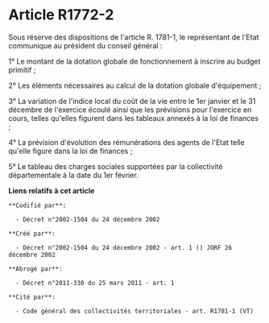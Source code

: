 # Article R1772-2

Sous réserve des dispositions de l'article R. 1781-1, le représentant de l'Etat communique au président du conseil général :

1° Le montant de la dotation globale de fonctionnement à inscrire au budget primitif ;

2° Les éléments nécessaires au calcul de la dotation globale d'équipement ;

3° La variation de l'indice local du coût de la vie entre le 1er janvier et le 31 décembre de l'exercice écoulé ainsi que les
prévisions pour l'exercice en cours, telles qu'elles figurent dans les tableaux annexés à la loi de finances ;

4° La prévision d'évolution des rémunérations des agents de l'Etat telle qu'elle figure dans la loi de finances ;

5° Le tableau des charges sociales supportées par la collectivité départementale à la date du 1er février.

**Liens relatifs à cet article**

	**Codifié par**:

	  - Décret n°2002-1504 du 24 décembre 2002

	**Créé par**:

	  - Décret n°2002-1504 du 24 décembre 2002 - art. 1 () JORF 26 décembre 2002

	**Abrogé par**:

	  - Décret n°2011-330 du 25 mars 2011 - art. 1

	**Cité par**:

	  - Code général des collectivités territoriales - art. R1781-1 (VT)
